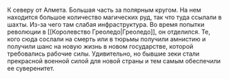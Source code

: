 К северу от Алмета. Большая часть за полярным кругом. На нем находится большое количество магических руд, так что туда ссылали в шахты. Из-за чего там слабая инфраструктура. Во время попытки революции в [[Королевство Греоледо|Греоледо]], он отделился. Те, кого сюда сослали на смерть или в тюрьмы получили амнистию и получили шанс на новую жизнь в новом государстве, которой требовались рабочие силы. Удивительно, но бывшие зеки стали прекрасной военной силой для новой страны и тем самым обеспечили ее суверенитет.
